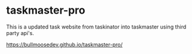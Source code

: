 # taskmaster-pro

This is a updated task website from taskinator into taskmaster using third party api's.

https://bullmoosedev.github.io/taskmaster-pro/

